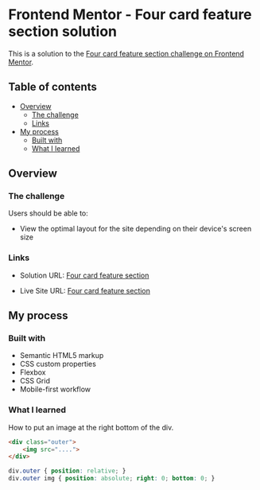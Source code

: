 # Frontend Mentor - Four card feature section solution

This is a solution to the [Four card feature section challenge on Frontend Mentor](https://www.frontendmentor.io/challenges/four-card-feature-section-weK1eFYK). 

## Table of contents

- [Overview](#overview)
  - [The challenge](#the-challenge)
  - [Links](#links)
- [My process](#my-process)
  - [Built with](#built-with)
  - [What I learned](#what-i-learned)

## Overview

### The challenge

Users should be able to:

- View the optimal layout for the site depending on their device's screen size

### Links

- Solution URL: [Four card feature section](https://github.com/erinchocolate/frontend-mentor-exercise/tree/master/08%20four-card-feature-section/src)

- Live Site URL: [Four card feature section](https://erinchocolate8.netlify.app/)

## My process

### Built with

- Semantic HTML5 markup
- CSS custom properties
- Flexbox
- CSS Grid
- Mobile-first workflow

### What I learned

How to put an image at the right bottom of the div.

```html
<div class="outer">
	<img src="....">
</div>
```
```css
div.outer { position: relative; }
div.outer img { position: absolute; right: 0; bottom: 0; }
```
